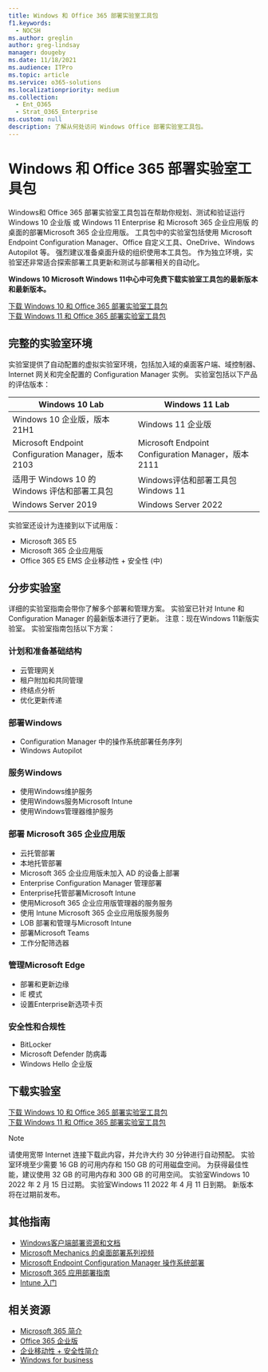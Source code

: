 ```yaml
---
title: Windows 和 Office 365 部署实验室工具包
f1.keywords:
  - NOCSH
ms.author: greglin
author: greg-lindsay
manager: dougeby
ms.date: 11/18/2021
ms.audience: ITPro
ms.topic: article
ms.service: o365-solutions
ms.localizationpriority: medium
ms.collection:
  - Ent_O365
  - Strat_O365_Enterprise
ms.custom: null
description: 了解从何处访问 Windows Office 部署实验室工具包。
---
```


# <a name="windows-and-office-365-deployment-lab-kit"></a>Windows 和 Office 365 部署实验室工具包

Windows和 Office 365 部署实验室工具包旨在帮助你规划、测试和验证运行 Windows 10 企业版 或 Windows 11 Enterprise 和 Microsoft 365 企业应用版 的桌面的部署Microsoft 365 企业应用版。 工具包中的实验室包括使用 Microsoft Endpoint Configuration Manager、Office 自定义工具、OneDrive、Windows Autopilot 等。 强烈建议准备桌面升级的组织使用本工具包。 作为独立环境，实验室还非常适合探索部署工具更新和测试与部署相关的自动化。

**Windows 10 Microsoft Windows 11中心中可免费下载实验室工具包的最新版本和最新版本。**

[下载 Windows 10 和 Office 365 部署实验室工具包](https://www.microsoft.com/evalcenter/evaluate-lab-kit)<br>
[下载 Windows 11 和 Office 365 部署实验室工具包](https://www.microsoft.com/evalcenter/evaluate-windows-11-office-365-lab-kit)

## <a name="a-complete-lab-environment"></a>完整的实验室环境

实验室提供了自动配置的虚拟实验室环境，包括加入域的桌面客户端、域控制器、Internet 网关和完全配置的 Configuration Manager 实例。 实验室包括以下产品的评估版本：


|Windows 10 Lab  |Windows 11 Lab  |
|---------|---------|
|Windows 10 企业版，版本 21H1      | Windows 11 企业版        |
|Microsoft Endpoint Configuration Manager，版本 2103     |  Microsoft Endpoint Configuration Manager，版本 2111      | 
|适用于 Windows 10 的 Windows 评估和部署工具包     |  Windows评估和部署工具包Windows 11      | 
|Windows Server 2019     |  Windows Server 2022      | 

实验室还设计为连接到以下试用版：

- Microsoft 365 E5
- Microsoft 365 企业应用版
- Office 365 E5 EMS 企业移动性 + 安全性 (中) 

## <a name="step-by-step-labs"></a>分步实验室

详细的实验室指南会带你了解多个部署和管理方案。 实验室已针对 Intune 和 Configuration Manager 的最新版本进行了更新。 注意：现在Windows 11新版实验室。 实验室指南包括以下方案： 

### <a name="plan-and-prepare-infrastructure"></a>计划和准备基础结构

- 云管理网关 
- 租户附加和共同管理
- 终结点分析
- 优化更新传递

### <a name="deploy-windows"></a>部署Windows 

- Configuration Manager 中的操作系统部署任务序列
- Windows Autopilot

### <a name="service-windows"></a>服务Windows 

- 使用Windows维护服务
- 使用Windows服务Microsoft Intune
- 使用Windows管理器维护服务

### <a name="deploy-microsoft-365-apps-for-enterprise"></a>部署 Microsoft 365 企业应用版

- 云托管部署
- 本地托管部署
- Microsoft 365 企业应用版未加入 AD 的设备上部署
- Enterprise Configuration Manager 管理部署
- Enterprise托管部署Microsoft Intune
- 使用Microsoft 365 企业应用版管理器的服务服务
- 使用 Intune Microsoft 365 企业应用版服务服务
- LOB 部署和管理与Microsoft Intune
- 部署Microsoft Teams
- 工作分配筛选器

### <a name="managing-microsoft-edge"></a>管理Microsoft Edge 

- 部署和更新边缘    
- IE 模式
- 设置Enterprise新选项卡页 

### <a name="security-and-compliance"></a>安全性和合规性 

- BitLocker 
- Microsoft Defender 防病毒  
- Windows Hello 企业版    

## <a name="download-the-lab"></a>下载实验室
[下载 Windows 10 和 Office 365 部署实验室工具包](https://www.microsoft.com/evalcenter/evaluate-lab-kit)<br>
[下载 Windows 11 和 Office 365 部署实验室工具包](https://www.microsoft.com/evalcenter/evaluate-windows-11-office-365-lab-kit)

> [!NOTE]
> 请使用宽带 Internet 连接下载此内容，并允许大约 30 分钟进行自动预配。 实验室环境至少需要 16 GB 的可用内存和 150 GB 的可用磁盘空间。 为获得最佳性能，建议使用 32 GB 的可用内存和 300 GB 的可用空间。 实验室Windows 10 2022 年 2 月 15 日过期。 实验室Windows 11 2022 年 4 月 11 日到期。 新版本将在过期前发布。

## <a name="additional-guidance"></a>其他指南

- [Windows客户端部署资源和文档](/windows/deployment)
- [Microsoft Mechanics 的桌面部署系列视频](https://www.aka.ms/watchhowtoshift)
- [Microsoft Endpoint Configuration Manager 操作系统部署](/mem/configmgr/osd/understand/introduction-to-operating-system-deployment)
- [Microsoft 365 应用部署指南](/deployoffice/deployment-guide-microsoft-365-apps)
- [Intune 入门](/intune/get-started-evaluation)

## <a name="related-resources"></a>相关资源

- [Microsoft 365 简介](https://www.microsoft.com/microsoft-365/default.aspx)
- [Office 365 企业版](https://products.office.com/business/office)
- [企业移动性 + 安全性简介](https://www.microsoft.com/cloud-platform/enterprise-mobility-security)
- [Windows for business](https://www.microsoft.com/windows/business)

